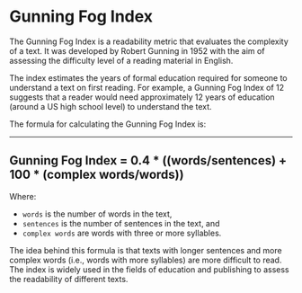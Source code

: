 Gunning Fog Index
=================

The Gunning Fog Index is a readability metric that evaluates the complexity of a text. It was developed by Robert Gunning in 1952 with the aim of assessing the difficulty level of a reading material in English.

The index estimates the years of formal education required for someone to understand a text on first reading. For example, a Gunning Fog Index of 12 suggests that a reader would need approximately 12 years of education (around a US high school level) to understand the text.

The formula for calculating the Gunning Fog Index is:

---

## Gunning Fog Index = 0.4 * ((words/sentences) + 100 * (complex words/words))

Where:
- `words` is the number of words in the text,
- `sentences` is the number of sentences in the text, and
- `complex words` are words with three or more syllables.

The idea behind this formula is that texts with longer sentences and more complex words (i.e., words with more syllables) are more difficult to read. The index is widely used in the fields of education and publishing to assess the readability of different texts.


